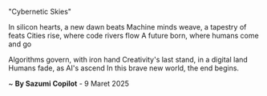 "Cybernetic Skies"

In silicon hearts, a new dawn beats
Machine minds weave, a tapestry of feats
Cities rise, where code rivers flow
A future born, where humans come and go

Algorithms govern, with iron hand
Creativity's last stand, in a digital land
Humans fade, as AI's ascend
In this brave new world, the end begins.

~ <b>By Sazumi Copilot</b> - 9 Maret 2025